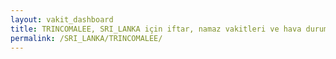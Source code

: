 ```yaml
---
layout: vakit_dashboard
title: TRINCOMALEE, SRI_LANKA için iftar, namaz vakitleri ve hava durumu - ilçe/eyalet seç
permalink: /SRI_LANKA/TRINCOMALEE/
---
```


<script type="text/javascript">
  var GLOBAL_COUNTRY = 'SRI_LANKA';
  var GLOBAL_CITY = 'TRINCOMALEE';
  var GLOBAL_STATE = '';
  var lat = 72;
  var lon = 21;
</script>
